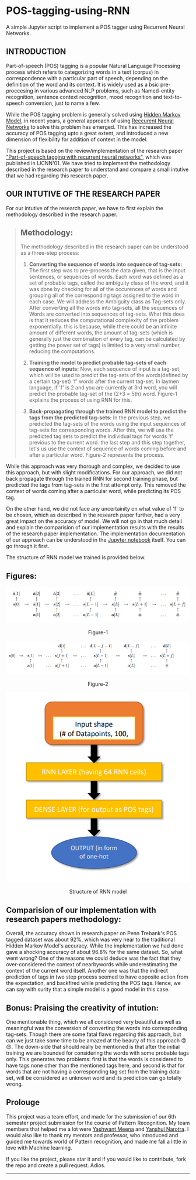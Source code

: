 # POS-tagging-using-RNN
A simple Jupyter script to implement a POS tagger using Recurrent Neural Networks.

## INTRODUCTION
Part-of-speech (POS) tagging is a popular Natural Language Processing process which refers to categorizing words in a text (corpus) in correspondence with a particular part of speech, depending on the definition of the word and its context. It is widely used as a bsic pre-proccesing in various advanced NLP problems, such as Named-entity recognition, sentence context recognition, mood recognition and text-to-speech conversion, just to name a few.

While the POS tagging problem is generally solved using [Hidden Markov Model](https://en.wikipedia.org/wiki/Hidden_Markov_model), in recent years, a general approach of using [Reccurent Neural Networks](https://en.wikipedia.org/wiki/Recurrent_neural_network) to solve this problem has emerged. This has increased the accuracy of POS tagging upto a great extent, and introduced a new dimension of flexibility for addition of context in the model.

This project is based on the review/implementation of the research paper ["Part-of-speech tagging with recurrent neural networks"](https://ieeexplore.ieee.org/abstract/document/938396), which was published in IJCNN'01. We have tried to implement the methodology described in the research paper to understand and compare a small intutive that we had regarding this research paper.

## OUR INTUTIVE OF THE RESEARCH PAPER
For our intutive of the research paper, we have to first explain the methodology described in the research paper.
> ## Methodology:
> 
> The methodology described in the research paper can be understood as a three-step process:
> 1. __Converting the sequence of words into sequence of tag-sets:__ The first step was to pre-process the data given, that is the input sentences, or sequences of words. Each word was defined as a set of probable tags, called the ambiguity class of the word, and it was done by checking for all of the occurences of words and grouping all of the corresponding tags assigned to the word in each case. We will address the Ambiguity class as Tag-sets only. After converting all the words into tag-sets, all the sequences of Words are converted into sequences of tag-sets.
>   What this does is that it reduces the computational complexity of the problem exponentially. this is because, while there could be an infinite amount of different words, the amount of tag-sets (which is generally just the combination of every tag, can be calculated by getting the power set of tags) is limited to a very small number, reducing the computations.
> 
> 2. __Training the model to predict probable tag-sets of each sequence of inputs:__ Now, each sequence of input is a tag-set, which will be used to predict the tag-sets of the words(defined by a certain tag-set) 'f' words after the current tag-set. In laymen language, if 'f' is 2 and you are currently at 3rd word, you will predict the probable tag-set of the (2+3 = 5th) word. Figure-1 explains the process of using RNN for this. 
> 
> 3. __Back-propagating through the trained RNN model to predict the tags from the predicted tag-sets:__ In the previous step, we predicted the tag-sets of the words using the input sequences of tag-sets for corresponding words. After this, we will use the predicted tag sets to predict the individual tags for words 'f' previous to the current word. the last step and this step together, let's us use the context of sequence of words coming before and after a particular word. Figure-2 represents the process.

While this approach was very thorough and complex, we decided to use this approach, but with slight modifications. For our approach, we did not back propagate through the trained RNN for second training phase, but predicted the tags from tag-sets in the first attempt only. This removed the context of words coming after a particular word, while predicting its POS tag. 

On the other hand, we did not face any uncertainity on what value of 'f' to be chosen, which as described in the research paper further, had a very great impact on the accuracy of model. We will not go in that much detail and explain the comparision of our implementation results with the results of the research paper implementation. The implementation documentation of our approach can be understood in the [Jupyter notebook](https://github.com/HardySLAYS/POS-tagging-using-RNN/blob/main/final_project.ipynb) itself. You can go through it first.

The structure of RNN model we trained is provided below.

## Figures:
![fig1](https://github.com/HardySLAYS/POS-tagging-using-RNN/blob/main/pics/fig1.png)
<p align="center">Figure-1</p>


![fig2](https://github.com/HardySLAYS/POS-tagging-using-RNN/blob/main/pics/fig2.png)
<p align="center">Figure-2</p>

![rnn model](https://github.com/HardySLAYS/POS-tagging-using-RNN/blob/main/pics/rnn.png)
<p align="center">Structure of RNN model</p>

## Comparision of our implementation with research papers methodology:
Overall, the accuracy shown in research paper on Penn Trebank's POS tagged dataset was about 92%, which was very near to the traditional Hidden Markov Model's accuracy. While the implementation we had done gave a shocking accuracy of about 96.8% for the same dataset. So, what went wrong? One of the reasons we could deduce was the fact that they over-considered the context of nearbywords while underestimating the context of the current word itself. Another one was that the indirect prediction of tags in two step process seemed to have opposite action from the expectation, and backfired while predicting the POS tags. Hence, we can say with surity that a simple model is a good model in this case.

## Bonus: Praising the creativity of intution:
One mentionable thing, which we all considered very beautiful as well as meaningful was the conversion of converting the words into corresponding tag-sets. Though there are some fatal flaws regarding this approach, but can we just take some time to be amazed at the beauty of this approach :heart_eyes::heart_eyes:. The down-side that should really be mentioned is that after the initial training we are bounded for considering the words with some probable tags only. This generates two problems: first is that the words is considered to have tags none other than the mentioned tags here, and second is that for words that are not having a corresponding tag set from the training data-set, will be considered an unknown word and its prediction can go totally wrong.

## Prolouge
This project was a team effort, and made for the submission of our 6th semester project submission for the course of Pattern Recognition. My team members that helped me a lot were [Yashwant Meena](https://github.com/pAge444) and [Yanshul Narotra](https://github.com/Yanshul-Narotra). I would also like to thank my mentors and professor, who introduced and guided me towards world of Pattern recognition, and made me fall a little in love with Machine learning.

If you like the project, please star it and if you would like to contribute, fork the repo and create a pull request.
Adios.

---
